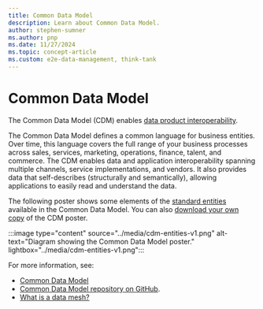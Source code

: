 ```yaml
---
title: Common Data Model
description: Learn about Common Data Model.
author: stephen-sumner
ms.author: pnp
ms.date: 11/27/2024
ms.topic: concept-article
ms.custom: e2e-data-management, think-tank
---
```


# Common Data Model

The Common Data Model (CDM) enables [data product interoperability](what-is-data-product.md#data-product-characteristics).

The Common Data Model defines a common language for business entities. Over time, this language covers the full range of your business processes across sales, services, marketing, operations, finance, talent, and commerce. The CDM enables data and application interoperability spanning multiple channels, service implementations, and vendors. It also provides data that self-describes (structurally and semantically), allowing applications to easily read and understand the data.

The following poster shows some elements of the [standard entities](https://github.com/microsoft/CDM/tree/master/schemaDocuments/core/applicationCommon) available in the Common Data Model. You can also [download your own copy](https://aka.ms/cdmposter) of the CDM poster.

:::image type="content" source="../media/cdm-entities-v1.png" alt-text="Diagram showing the Common Data Model poster." lightbox="../media/cdm-entities-v1.png":::

For more information, see:

- [Common Data Model](/common-data-model/)
- [Common Data Model repository on GitHub](https://aka.ms/cdmrepo).
- [What is a data mesh?](what-is-data-mesh.md)
